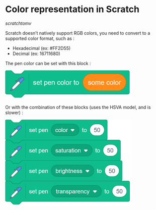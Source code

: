 # Color representation in Scratch
*scratchtomv*  

Scratch doesn’t natively support RGB colors, you need to convert to a supported color format, such as : 

* Hexadecimal (ex: \#FF2D55)  
* Decimal (ex: 16711680\)

The pen color can be set with this block :   

<img src="../images/image96.png" width="400" class="scratch-block">

Or with the combination of these blocks (uses the HSVA model, and is slower) :   

<img src="../images/image6.png" width="400" class="scratch-block">